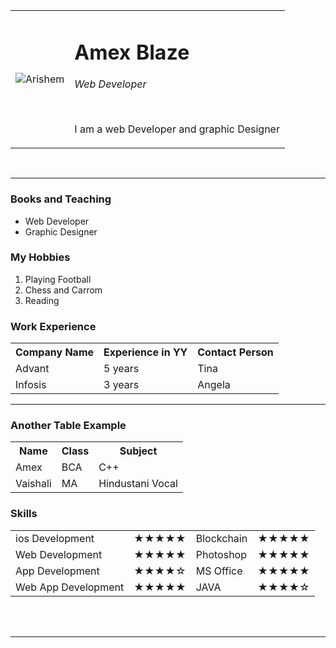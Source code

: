 <!DOCTYPE html>
<html lang="en">
<head>
  <meta charset="UTF-8">
  <meta http-equiv="X-UA-Compatible" content="IE=edge">
  <meta name="viewport" content="width=device-width, initial-scale=1.0">
  <title>Amex Blz</title>
  <link rel="stylesheet" href="https://github.com/Amexblz/Resume/blob/main/styles.css">
</head>
<body>
  <table id="profile" cellspacing="20">
  <tr>
    <td><div class="circle-pic"><img src="https://dr282zn36sxxg.cloudfront.net/datastreams/f-d%3A63a970bba3eb84fc4f361bec56ec4f75234edd7e913110ded54a1cdc%2BIMAGE_THUMB_POSTCARD_TINY%2BIMAGE_THUMB_POSTCARD_TINY.1" alt="Arishem"></div></td>
  <td><h1>Amex Blaze</h1>
  <p><em> Web Developer</em></p>
  <br>
  <p>I am a web Developer and graphic Designer</p>
</td></tr>
  </table>
  <br>
  <hr noshade size="1px">
  <div id="high">
  <h3>Books and Teaching</h3>
  <ul>
    <li>Web Developer </li>
    <li>Graphic Designer</li>
  </ul>
  <h3>My Hobbies</h3>
  <ol>
    <li>Playing Football</li>
    <li>Chess and Carrom</li>
    <li>Reading</li>
  </ol>
</div>
  <h3><strong> Work Experience</strong></h3>
  <table id="Ex">
    <tr>
      <th>Company Name</th>
      <th>Experience in YY</th>
      <th>Contact Person</th>
    </tr>
    <tr>
      <td>Advant</td>
      <td>5 years</td>
      <td>Tina</td>
    </tr>
    <tr>
      <td>Infosis</td>
      <td>3 years</td>
      <td>Angela</td>
    </tr>
  </table>
  <hr noshade size="1px">
  <h3>Another Table Example</h3>
  <table id="Sub">
      <tr>
        <th>Name</th>
        <th>Class</th>
        <th>Subject</th>
      </tr>
      <tr>
        <td>Amex</td>
        <td>BCA</td>
        <td>C++</td>
      </tr>
      <tr>
        <td>Vaishali</td>
        <td>MA</td>
        <td>Hindustani Vocal</td>
      </tr>
  </table>
  <h3>Skills</h3>
  <table id="star">
    <tr>
      <td>ios Development</td>
      <td>★★★★★</td>
      <td>Blockchain</td>
      <td>★★★★★</td>
    </tr>
    <tr>
      <td>Web Development</td>
      <td>★★★★★</td>
      <td>Photoshop</td>
      <td>★★★★★</td>
    </tr>
    <tr>
      <td>App Development</td>
      <td>★★★★☆</td>
      <td>MS Office</td>
      <td>★★★★★</td>
    </tr>
    <tr>
      <td>Web App Development</td>
      <td>★★★★★</td>
      <td>JAVA</td>
      <td>★★★★☆</td>
    </tr>
  </table>
  <br>
  <br>
  <hr noshade size="2">




 
</body>
</html>
